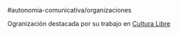 #autonomia-comunicativa/organizaciones 


Ogranización destacada por su trabajo en [Cultura Libre](Intuiciones/AUTONOMÍA%20COMUNICATIVA/Lógicas%20AC/Cultura%20Libre.md)
